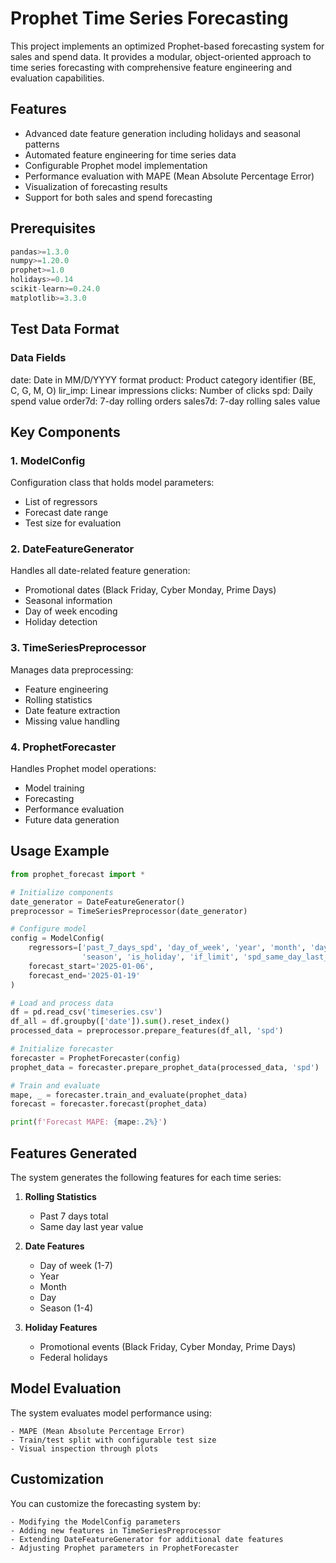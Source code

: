 # Prophet Time Series Forecasting

This project implements an optimized Prophet-based forecasting system for sales and spend data. It provides a modular, object-oriented approach to time series forecasting with comprehensive feature engineering and evaluation capabilities.

## Features

- Advanced date feature generation including holidays and seasonal patterns
- Automated feature engineering for time series data
- Configurable Prophet model implementation
- Performance evaluation with MAPE (Mean Absolute Percentage Error)
- Visualization of forecasting results
- Support for both sales and spend forecasting

## Prerequisites

```python
pandas>=1.3.0
numpy>=1.20.0
prophet>=1.0
holidays>=0.14
scikit-learn>=0.24.0
matplotlib>=3.3.0
```

## Test Data Format
### Data Fields

date: Date in MM/D/YYYY format
product: Product category identifier (BE, C, G, M, O)
lir_imp: Linear impressions
clicks: Number of clicks
spd: Daily spend value
order7d: 7-day rolling orders
sales7d: 7-day rolling sales value

## Key Components

### 1. ModelConfig
Configuration class that holds model parameters:
- List of regressors
- Forecast date range
- Test size for evaluation

### 2. DateFeatureGenerator
Handles all date-related feature generation:
- Promotional dates (Black Friday, Cyber Monday, Prime Days)
- Seasonal information
- Day of week encoding
- Holiday detection

### 3. TimeSeriesPreprocessor
Manages data preprocessing:
- Feature engineering
- Rolling statistics
- Date feature extraction
- Missing value handling

### 4. ProphetForecaster
Handles Prophet model operations:
- Model training
- Forecasting
- Performance evaluation
- Future data generation

## Usage Example

```python
from prophet_forecast import *

# Initialize components
date_generator = DateFeatureGenerator()
preprocessor = TimeSeriesPreprocessor(date_generator)

# Configure model
config = ModelConfig(
    regressors=['past_7_days_spd', 'day_of_week', 'year', 'month', 'day',
                'season', 'is_holiday', 'if_limit', 'spd_same_day_last_year'],
    forecast_start='2025-01-06',
    forecast_end='2025-01-19'
)

# Load and process data
df = pd.read_csv('timeseries.csv')
df_all = df.groupby(['date']).sum().reset_index()
processed_data = preprocessor.prepare_features(df_all, 'spd')

# Initialize forecaster
forecaster = ProphetForecaster(config)
prophet_data = forecaster.prepare_prophet_data(processed_data, 'spd')

# Train and evaluate
mape, _ = forecaster.train_and_evaluate(prophet_data)
forecast = forecaster.forecast(prophet_data)

print(f'Forecast MAPE: {mape:.2%}')
```

## Features Generated

The system generates the following features for each time series:

1. **Rolling Statistics**
   - Past 7 days total
   - Same day last year value

2. **Date Features**
   - Day of week (1-7)
   - Year
   - Month
   - Day
   - Season (1-4)

3. **Holiday Features**
   - Promotional events (Black Friday, Cyber Monday, Prime Days)
   - Federal holidays

## Model Evaluation
The system evaluates model performance using:

    - MAPE (Mean Absolute Percentage Error)
    - Train/test split with configurable test size
    - Visual inspection through plots

## Customization
You can customize the forecasting system by:

    - Modifying the ModelConfig parameters
    - Adding new features in TimeSeriesPreprocessor
    - Extending DateFeatureGenerator for additional date features
    - Adjusting Prophet parameters in ProphetForecaster
